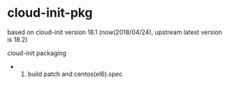 # cloud-init-pkg

based on cloud-init version 18.1
(now(2018/04/24), upstream latest version is 18.2)

cloud-init packaging

* 1) build patch and centos(el6).spec

